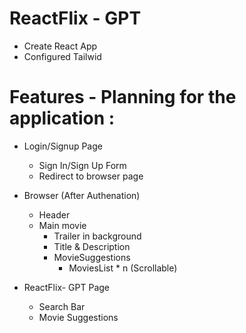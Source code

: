 # ReactFlix - GPT 

- Create React App 
- Configured Tailwid

# Features - Planning for the application : 

 - Login/Signup Page
    - Sign In/Sign Up Form
    - Redirect to browser page
 
 - Browser (After Authenation)
   - Header
   - Main movie
      - Trailer in background
      - Title & Description
      - MovieSuggestions
           - MoviesList * n (Scrollable)

 - ReactFlix- GPT Page
    - Search Bar
    - Movie Suggestions